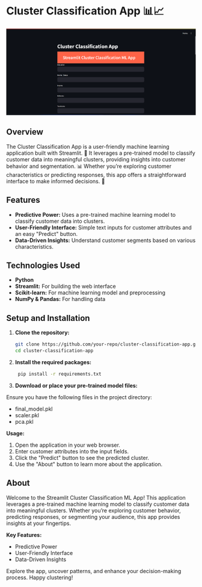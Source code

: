 # Cluster Classification App 📊📈

![Cluster Classification App](assets/image.png)

## Overview

The Cluster Classification App is a user-friendly machine learning application built with Streamlit. 🤖 It leverages a pre-trained model to classify customer data into meaningful clusters, providing insights into customer behavior and segmentation. 📊 Whether you’re exploring customer characteristics or predicting responses, this app offers a straightforward interface to make informed decisions. 🚀

## Features

- **Predictive Power:** Uses a pre-trained machine learning model to classify customer data into clusters.
- **User-Friendly Interface:** Simple text inputs for customer attributes and an easy "Predict" button.
- **Data-Driven Insights:** Understand customer segments based on various characteristics.

## Technologies Used

- **Python**
- **Streamlit:** For building the web interface
- **Scikit-learn:** For machine learning model and preprocessing
- **NumPy & Pandas:** For handling data

## Setup and Installation

1. **Clone the repository:**

   ```bash
   git clone https://github.com/your-repo/cluster-classification-app.git
   cd cluster-classification-app

   ```

2. **Install the required packages:**

   ```bash
    pip install -r requirements.txt
   ```

3. **Download or place your pre-trained model files:**

Ensure you have the following files in the project directory:

- final_model.pkl
- scaler.pkl
- pca.pkl

 **Usage:**

1. Open the application in your web browser.
2. Enter customer attributes into the input fields.
3. Click the "Predict" button to see the predicted cluster.
4. Use the "About" button to learn more about the application.

## About

Welcome to the Streamlit Cluster Classification ML App! This application leverages a pre-trained machine learning model to classify customer data into meaningful clusters. Whether you’re exploring customer behavior, predicting responses, or segmenting your audience, this app provides insights at your fingertips.

**Key Features:**

- Predictive Power
- User-Friendly Interface
- Data-Driven Insights

Explore the app, uncover patterns, and enhance your decision-making process. Happy clustering!
